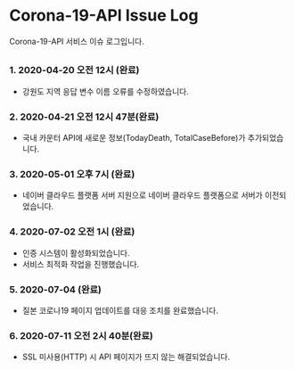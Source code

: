 
# Corona-19-API Issue Log

Corona-19-API 서비스 이슈 로그입니다.

##
### 1. 2020-04-20 오전 12시 (완료)
 - 강원도 지역 응답 변수 이름 오류를 수정하였습니다.
### 2. 2020-04-21 오전 12시 47분(완료)
 - 국내 카운터 API에 새로운 정보(TodayDeath, TotalCaseBefore)가 추가되었습니다. 
### 3. 2020-05-01 오후 7시 (완료)
 - 네이버 클라우드 플랫폼 서버 지원으로 네이버 클라우드 플랫폼으로 서버가 이전되었습니다.
### 4. 2020-07-02 오전 1시 (완료)
 - 인증 시스템이 활성화되었습니다.
 - 서비스 최적화 작업을 진행했습니다.
### 5. 2020-07-04 (완료)
 - 질본 코로나19 페이지 업데이트를 대응 조치를 완료했습니다.
### 6. 2020-07-11 오전 2시 40분(완료)
 - SSL 미사용(HTTP) 시 API 페이지가 뜨지 않는 해결되었습니다.
